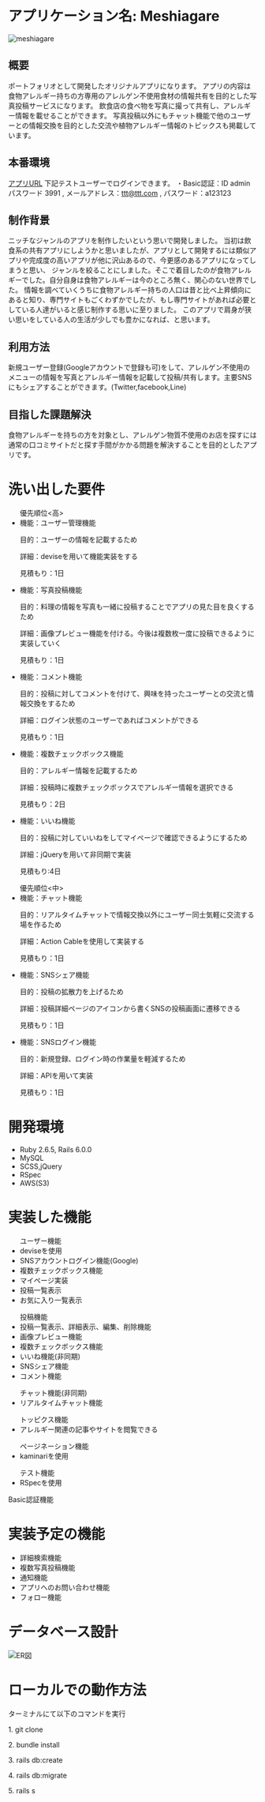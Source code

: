 # アプリケーション名: Meshiagare
![meshiagare](https://user-images.githubusercontent.com/68981701/93659173-94a63d00-fa7d-11ea-951c-535d41c2f1bc.png)

## 概要
ポートフォリオとして開発したオリジナルアプリになります。
アプリの内容は食物アレルギー持ちの方専用のアレルゲン不使用食材の情報共有を目的とした写真投稿サービスになります。
飲食店の食べ物を写真に撮って共有し、アレルギー情報を載せることができます。
写真投稿以外にもチャット機能で他のユーザーとの情報交換を目的とした交流や植物アレルギー情報のトピックスも掲載しています。

## 本番環境
[アプリURL]("https://meshiagare.herokuapp.com/")
下記テストユーザーでログインできます。
・Basic認証：ID admin パスワード 3991 , メールアドレス：ttt@ttt.com , パスワード：a123123

## 制作背景
ニッチなジャンルのアプリを制作したいという思いで開発しました。
当初は飲食系の共有アプリにしようかと思いましたが、アプリとして開発するには類似アプリや完成度の高いアプリが他に沢山あるので、今更感のあるアプリになってしまうと思い、
ジャンルを絞ることにしました。そこで着目したのが食物アレルギーでした。自分自身は食物アレルギーは今のところ無く、関心のない世界でした。
情報を調べていくうちに食物アレルギー持ちの人口は昔と比べ上昇傾向にあると知り、専門サイトもごくわずかでしたが、もし専門サイトがあれば必要としている人達がいると感じ制作する思いに至りました。
このアプリで肩身が狭い思いをしている人の生活が少しでも豊かになれば、と思います。

## 利用方法
新規ユーザー登録(Googleアカウントで登録も可)をして、アレルゲン不使用のメニューの情報を写真とアレルギー情報を記載して投稿/共有します。主要SNSにもシェアすることができます。(Twitter,facebook,Line)

## 目指した課題解決
食物アレルギーを持ちの方を対象とし、アレルゲン物質不使用のお店を探すには通常の口コミサイトだと探す手間がかかる問題を解決することを目的としたアプリです。

# 洗い出した要件
<ul>優先順位<高>
<li>機能：ユーザー管理機能</li>
<p>目的：ユーザーの情報を記載するため</p><p>詳細：deviseを用いて機能実装をする</p><p>見積もり：1日</p>
<li>機能：写真投稿機能</li>
<p>目的：料理の情報を写真も一緒に投稿することでアプリの見た目を良くするため</p>
<p>詳細：画像プレビュー機能を付ける。今後は複数枚一度に投稿できるように実装していく</p>
<p>見積もり：1日</p>
<li>機能：コメント機能</li>
<p>目的：投稿に対してコメントを付けて、興味を持ったユーザーとの交流と情報交換をするため</p>
<p>詳細：ログイン状態のユーザーであればコメントができる</p>
<p>見積もり：1日</p>
<li>機能：複数チェックボックス機能</li>
<p>目的：アレルギー情報を記載するため</p>
<p>詳細：投稿時に複数チェックボックスでアレルギー情報を選択できる</p>
<p>見積もり：2日</p>
<li>機能：いいね機能</li>
<p>目的：投稿に対していいねをしてマイページで確認できるようにするため</p>
<p>詳細：jQueryを用いて非同期で実装</p>
<p>見積もり:4日</p>
</ul>

<ul>優先順位<中>
<li>機能：チャット機能</li>
<p>目的：リアルタイムチャットで情報交換以外にユーザー同士気軽に交流する場を作るため</p>
<p>詳細：Action Cableを使用して実装する</p>
<p>見積もり：1日</p>
<li>機能：SNSシェア機能</li>
<p>目的：投稿の拡散力を上げるため</p>
<p>詳細：投稿詳細ページのアイコンから書くSNSの投稿画面に遷移できる</p>
<p>見積もり：1日</p>
<li>機能：SNSログイン機能</li>
<p>目的：新規登録、ログイン時の作業量を軽減するため</p>
<p>詳細：APIを用いて実装</p>
<p>見積もり：1日</p>
</ul>


# 開発環境
<ul>
<li>Ruby 2.6.5, Rails 6.0.0</li>
<li>MySQL</li>
<li>SCSS,jQuery</li>
<li>RSpec</li>
<li>AWS(S3)</li>
</ul>


# 実装した機能
<ul>ユーザー機能
<li>deviseを使用</li>
<li>SNSアカウントログイン機能(Google)</li>
<li>複数チェックボックス機能</li>
<li>マイページ実装</li>
<li>投稿一覧表示</li>
<li>お気に入り一覧表示</li>
</ul>


<ul>投稿機能
<li>投稿一覧表示、詳細表示、編集、削除機能</li>
<li>画像プレビュー機能</li>
<li>複数チェックボックス機能</li>
<li>いいね機能(非同期)</li>
<li>SNSシェア機能</li>
<li>コメント機能</li>
</ul>

<ul>チャット機能(非同期)
<li>リアルタイムチャット機能</li>
</ul>


<ul>トッピクス機能
<li>アレルギー関連の記事やサイトを閲覧できる</li>
</ul>


<ul>ページネーション機能
<li>kaminariを使用</li>
</ul>


<ul>テスト機能
<li>RSpecを使用</li>
</ul>
<p>Basic認証機能</p>

# 実装予定の機能
<ul>
<li>詳細検索機能</li>
<li>複数写真投稿機能</li>
<li>通知機能</li>
<li>アプリへのお問い合わせ機能</li>
<li>フォロー機能</li>
</ul>

# データベース設計
![ER図]("https://user-images.githubusercontent.com/68981701/93660582-8f4fef00-fa8b-11ea-912f-160c95956b0d.png")

# ローカルでの動作方法
<p>ターミナルにて以下のコマンドを実行</p>
<p>1. git clone <git@github.com:max3252/meshiagare.git> </p>
<p>2. bundle install </p>
<p>3. rails db:create </p>
<p>4. rails db:migrate </p>
<p>5. rails s </p>
